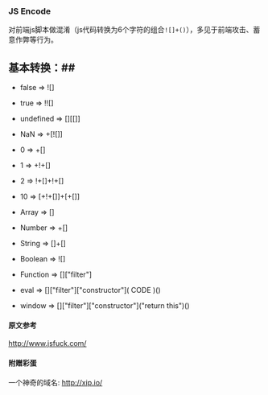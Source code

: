 ### JS Encode ###

对前端js脚本做混淆（js代码转换为6个字符的组合`![]+()`），多见于前端攻击、蓄意作弊等行为。

## 基本转换：##

- false       =>  ![]

- true        =>  !![]

- undefined   =>  [][[]]

- NaN         =>  +[![]]

- 0           =>  +[]

- 1           =>  +!+[]

- 2           =>  !+[]+!+[]

- 10          =>  [+!+[]]+[+[]]

- Array       =>  []

- Number      =>  +[]

- String      =>  []+[]

- Boolean     =>  ![]

- Function    =>  []["filter"]

- eval        =>  []["filter"]\["constructor"\]( CODE )()

- window      =>  []["filter"]\["constructor"\]("return this")()


#### 原文参考 ####

<http://www.jsfuck.com/>

#### 附赠彩蛋 ####

一个神奇的域名: <http://xip.io/>

